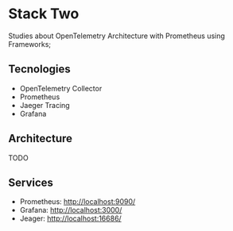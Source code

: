 # Stack Two

Studies about OpenTelemetry Architecture with Prometheus using Frameworks;

## Tecnologies

- OpenTelemetry Collector
- Prometheus
- Jaeger Tracing
- Grafana

## Architecture

TODO

## Services

- Prometheus: [http://localhost:9090/](http://localhost:9090/)
- Grafana: [http://localhost:3000/](http://localhost:3000/)
- Jeager: [http://localhost:16686/](http://localhost:16686/)

